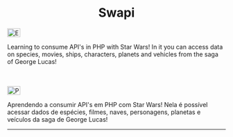 <h1 align="center">Swapi</h1>
<img src="https://ak.picdn.net/shutterstock/videos/1022906356/thumb/1.jpg?ip=x480" height="20" width="30" style="max-width:100%;" title="English">
<p text-alingn="justify">Learning to consume API's in PHP with Star Wars! In it you can access data on species, movies, ships, characters, planets and vehicles from the saga of George Lucas!</p>
<br><br>
<img src="https://upload.wikimedia.org/wikipedia/commons/2/2d/Portugal_flag_300.png" height="20" width="30" style="max-width:100%;" title="Português">
<p text-alingn="justify">Aprendendo a consumir API's em PHP com Star Wars! Nela é possível acessar dados de espécies, filmes, naves, personagens, planetas e veículos da saga de George Lucas!</p>

<hr>
